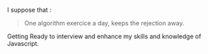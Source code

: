 I suppose that :
> One algorithm exercice a day, keeps the rejection away.

Getting Ready to interview and enhance my skills and knowledge of Javascript.
